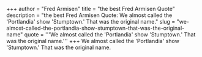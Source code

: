+++
author = "Fred Armisen"
title = "the best Fred Armisen Quote"
description = "the best Fred Armisen Quote: We almost called the 'Portlandia' show 'Stumptown.' That was the original name."
slug = "we-almost-called-the-portlandia-show-stumptown-that-was-the-original-name"
quote = '''We almost called the 'Portlandia' show 'Stumptown.' That was the original name.'''
+++
We almost called the 'Portlandia' show 'Stumptown.' That was the original name.
